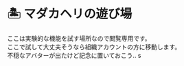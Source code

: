 # 🏝 マダカヘリの遊び場

ここは実験的な機能を試す場所なので閲覧専用です。  
ここで試して大丈夫そうなら組織アカウントの方に移動します。  
不穏なアバターが出たけど記念に置いておこう..  s